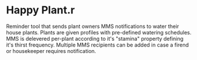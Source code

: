 # Happy Plant.r

Reminder tool that sends plant owners MMS notifications to water their house plants. Plants are given profiles with pre-defined watering schedules. MMS is delevered per-plant according to it's "stamina" property defining it's thirst frequency. Multiple MMS recipients can be added in case a firend or housekeeper requires notification.
